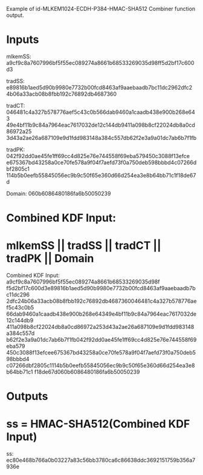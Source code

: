 Example of id-MLKEM1024-ECDH-P384-HMAC-SHA512 Combiner function output.

# Inputs
mlkemSS:
a9cf9c8a7607996bf5f55ec089274a8661b68533269035d98ff5d2bf17c600d3

tradSS:  e89816b1aed5d90b9980e7732b00fcd8463af9aaebaadb7bc11dc2962dfc2
4b06a33acb08b8fbb192c76892db4687360

tradCT:  046481c4a327b578776aef5c43c0b566dab9460a1caadb438e900b268e643
49e4bf11b9c84a7964eac7617032de12c144db9411a098b8cf22024db8a0cd86972a25
3d43a2ae26a687109e9d1fdd983148a384c557db62f2e3a9a01dc7ab6b7f1fb

tradPK:  042f92dd0ae45fe1ff69cc4d825e76e744558f69eba579450c3088f13efce
e675367bd43258a0ce70fe578a9f04f7aefd73f0a750deb598bbbd4c07266dbf2805c1
114b5b0eefb55845056ec9b9c50f65e360d66d254ea3e8b64bb71c1f18de67d

Domain:  060b6086480186fa6b50050239


# Combined KDF Input:
#  mlkemSS || tradSS || tradCT || tradPK || Domain

Combined KDF Input: a9cf9c8a7607996bf5f55ec089274a8661b68533269035d98f
f5d2bf17c600d3e89816b1aed5d90b9980e7732b00fcd8463af9aaebaadb7bc11dc296
2dfc24b06a33acb08b8fbb192c76892db4687360046481c4a327b578776aef5c43c0b5
66dab9460a1caadb438e900b268e64349e4bf11b9c84a7964eac7617032de12c144db9
411a098b8cf22024db8a0cd86972a253d43a2ae26a687109e9d1fdd983148a384c557d
b62f2e3a9a01dc7ab6b7f1fb042f92dd0ae45fe1ff69cc4d825e76e744558f69eba579
450c3088f13efcee675367bd43258a0ce70fe578a9f04f7aefd73f0a750deb598bbbd4
c07266dbf2805c1114b5b0eefb55845056ec9b9c50f65e360d66d254ea3e8b64bb71c1
f18de67d060b6086480186fa6b50050239


# Outputs
# ss = HMAC-SHA512(Combined KDF Input)

ss: ec80e468b766a0b03227a83c56bb3780ca6c86638ddc3692151759b356a7936e
